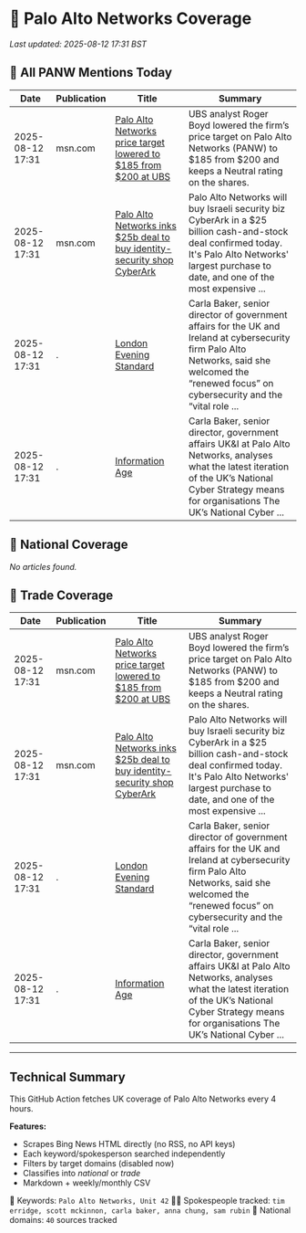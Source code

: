 # 🔐 Palo Alto Networks Coverage

_Last updated: 2025-08-12 17:31 BST_

## 📌 All PANW Mentions Today

| Date | Publication | Title | Summary |
|------|-------------|--------|---------|
| 2025-08-12 17:31 | msn.com | [Palo Alto Networks price target lowered to $185 from $200 at UBS](https://www.msn.com/en-us/money/top-stocks/palo-alto-networks-price-target-lowered-to-185-from-200-at-ubs/ar-AA1KnOlj?ocid=BingNewsVerp) | UBS analyst Roger Boyd lowered the firm’s price target on Palo Alto Networks (PANW) to $185 from $200 and keeps a Neutral rating on the shares. |
| 2025-08-12 17:31 | msn.com | [Palo Alto Networks inks $25b deal to buy identity-security shop CyberArk](https://www.msn.com/en-us/money/technologyinvesting/palo-alto-networks-inks-25b-deal-to-buy-identity-security-shop-cyberark/ar-AA1JACgi?ocid=BingNewsVerp) | Palo Alto Networks will buy Israeli security biz CyberArk in a $25 billion cash-and-stock deal confirmed today. It's Palo Alto Networks' largest purchase to date, and one of the most expensive ... |
| 2025-08-12 17:31 | . | [London Evening Standard](/news/search?q=site%3awww.standard.co.uk&FORM=NWBCLM) | Carla Baker, senior director of government affairs for the UK and Ireland at cybersecurity firm Palo Alto Networks, said she welcomed the “renewed focus” on cybersecurity and the “vital role ... |
| 2025-08-12 17:31 | . | [Information Age](/news/search?q=site%3awww.information-age.com&FORM=NWBCLM) | Carla Baker, senior director, government affairs UK&I at Palo Alto Networks, analyses what the latest iteration of the UK’s National Cyber Strategy means for organisations The UK’s National Cyber ... |

## 📰 National Coverage

_No articles found._

## 📘 Trade Coverage

| Date | Publication | Title | Summary |
|------|-------------|--------|---------|
| 2025-08-12 17:31 | msn.com | [Palo Alto Networks price target lowered to $185 from $200 at UBS](https://www.msn.com/en-us/money/top-stocks/palo-alto-networks-price-target-lowered-to-185-from-200-at-ubs/ar-AA1KnOlj?ocid=BingNewsVerp) | UBS analyst Roger Boyd lowered the firm’s price target on Palo Alto Networks (PANW) to $185 from $200 and keeps a Neutral rating on the shares. |
| 2025-08-12 17:31 | msn.com | [Palo Alto Networks inks $25b deal to buy identity-security shop CyberArk](https://www.msn.com/en-us/money/technologyinvesting/palo-alto-networks-inks-25b-deal-to-buy-identity-security-shop-cyberark/ar-AA1JACgi?ocid=BingNewsVerp) | Palo Alto Networks will buy Israeli security biz CyberArk in a $25 billion cash-and-stock deal confirmed today. It's Palo Alto Networks' largest purchase to date, and one of the most expensive ... |
| 2025-08-12 17:31 | . | [London Evening Standard](/news/search?q=site%3awww.standard.co.uk&FORM=NWBCLM) | Carla Baker, senior director of government affairs for the UK and Ireland at cybersecurity firm Palo Alto Networks, said she welcomed the “renewed focus” on cybersecurity and the “vital role ... |
| 2025-08-12 17:31 | . | [Information Age](/news/search?q=site%3awww.information-age.com&FORM=NWBCLM) | Carla Baker, senior director, government affairs UK&I at Palo Alto Networks, analyses what the latest iteration of the UK’s National Cyber Strategy means for organisations The UK’s National Cyber ... |


---

## Technical Summary

This GitHub Action fetches UK coverage of Palo Alto Networks every 4 hours.

**Features:**
- Scrapes Bing News HTML directly (no RSS, no API keys)
- Each keyword/spokesperson searched independently
- Filters by target domains (disabled now)
- Classifies into _national_ or _trade_
- Markdown + weekly/monthly CSV

📌 Keywords: `Palo Alto Networks, Unit 42`
🧑‍💼 Spokespeople tracked: `tim erridge, scott mckinnon, carla baker, anna chung, sam rubin`
📰 National domains: `40` sources tracked

